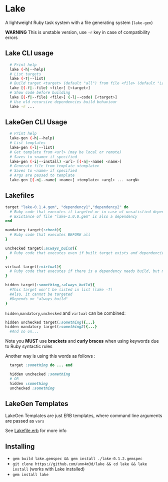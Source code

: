 Lake
==

A lightweight Ruby task system with a file generating system (`lake-gen`)

**WARNING** This is unstable version, use `-r` key in case of compatibility errors

Lake CLI usage
--

```sh
  # Print help
  lake (-h|--help)
  # List targets
  lake (-T|--list)
  # Build target <target> (default "all") from file <file> (default "Lakefile")
  lake [(-f|--file) <file>] [<target>]
  # Show code before building
  lake [(-f|--file) <file>] (-l|--code) [<target>]
  # Use old recursive dependencies build behaviour
  lake -r ...
```

LakeGen CLI Usage
--

```sh
  # Print help
  lake-gen (-h|--help)
  # List templates
  lake-gen (-l|--list)
  # Get template from <url> (may be local or remote)
  # Saves to <name> if specified
  lake-gen (-i|--install) <url> [(-n|--name) <name>]
  # Generate file from template <template>
  # Saves to <name> if specified
  # Args are passed to template
  lake-gen [(-n|--name) <name>] <template> <arg1> ... <argN>
```

Lakefiles
--

```ruby
target "lake-0.1.4.gem", "dependency1","dependency2" do
  # Ruby code that executes if targeted or in case of unsatisfied dependencies
  # Existance of file "lake-1.0.0.gem" is also a dependency
end

mandatory target(:check){
  # Ruby code that executes BEFORE all
}

unchecked target(:always_build){
  # Ruby code that executes even if built target exists and dependencies are built
}

virtual target(:virtual){
  # Ruby code that executes if there is a dependency needs build, but makes no sense for target file existance
}

hidden target(:something,:always_build){
  #This target won't be listed in list (lake -T)
  #Also, it cannot be targeted
  #Depends on "always_build"
}
```

`hidden`,`mandatory`,`unchecked` and `virtual` can be combined:
```ruby
hidden unchecked target(:something){...}
hidden mandatory target(:something2){...}
  #And so on...
```

Note you **MUST** use **brackets** and **curly braces** when using keywords due to Ruby syntactic rules

Another way is using this words as follows :
```ruby
  target :something do ... end

  hidden unchecked :something
  # OR
  hidden :something
  unchecked :something
```

LakeGen Templates
--

LakeGen Templates are just ERB templates, where command line arguments are passed as `vars`

See [Lakefile.erb](Lakefile.erb) for more info


Installing
--

* `gem build lake.gemspec && gem install ./lake-0.1.2.gemspec`
* `git clone https://github.com/unn4m3d/lake && cd lake && lake install` (works with Lake installed)
* `gem install lake`
